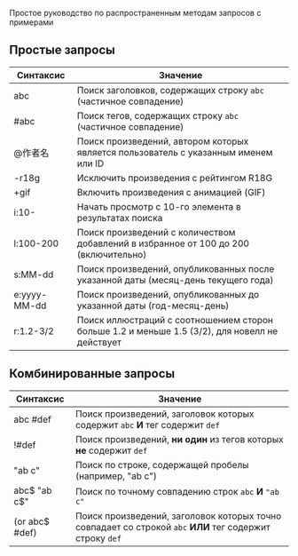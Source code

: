 Простое руководство по распространенным методам запросов с примерами

## Простые запросы

| Синтаксис                                 | Значение                                                                                                                                          |
| ----------------------------------------- | ------------------------------------------------------------------------------------------------------------------------------------------------- |
| abc                                       | Поиск заголовков, содержащих строку `abc` (частичное совпадение)                                                               |
| #abc                                      | Поиск тегов, содержащих строку `abc` (частичное совпадение)                                                                    |
| @作者名                         | Поиск произведений, автором которых является пользователь с указанным именем или ID                                                               |
| -r18g                                     | Исключить произведения с рейтингом R18G                                                                                                           |
| +gif                                      | Включить произведения с анимацией (GIF)                                                                                        |
| i:10-                     | Начать просмотр с 10-го элемента в результатах поиска                                                                                             |
| l:100-200                 | Поиск произведений с количеством добавлений в избранное от 100 до 200 (включительно)                                           |
| s:MM-dd                   | Поиск произведений, опубликованных после указанной даты (месяц-день текущего года)                                             |
| e:yyyy-MM-dd              | Поиск произведений, опубликованных до указанной даты (год-месяц-день)                                                          |
| r:1.2-3/2 | Поиск иллюстраций с соотношением сторон больше 1.2 и меньше 1.5 (3/2), для новелл не действует |

## Комбинированные запросы

| Синтаксис                         | Значение                                                                                                 |
| --------------------------------- | -------------------------------------------------------------------------------------------------------- |
| abc #def                          | Поиск произведений, заголовок которых содержит `abc` **И** тег содержит `def`                            |
| !#def                             | Поиск произведений, **ни один** из тегов которых **не** содержит `def`                                   |
| "ab c"                            | Поиск по строке, содержащей пробелы (например, "ab c")                                |
| abc$ "ab c$"                      | Поиск по точному совпадению строк `abc` **И** `"ab c"`                                                   |
| (or abc$ #def) | Поиск произведений, заголовок которых точно совпадает со строкой `abc` **ИЛИ** тег содержит строку `def` |
